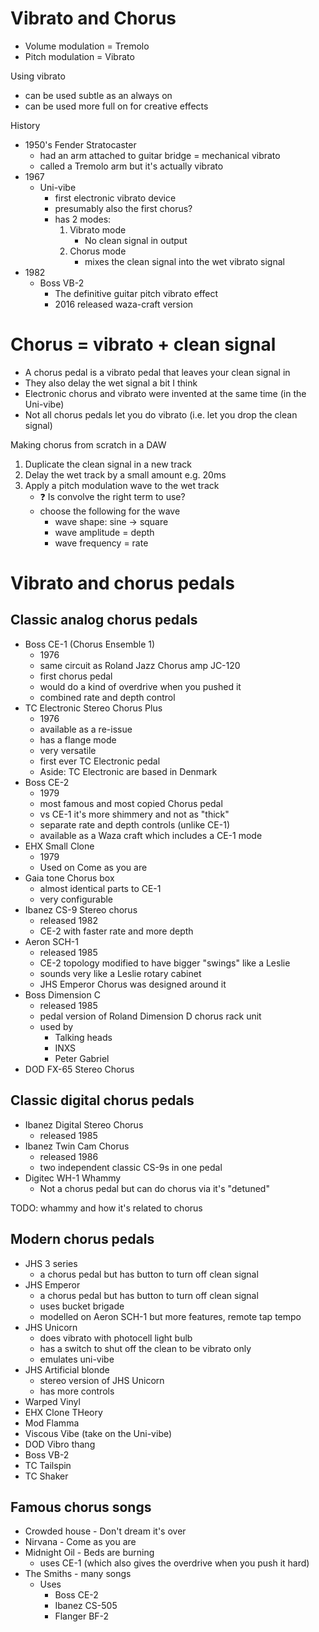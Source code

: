 # Vibrato and Chorus

-   Volume modulation = Tremolo
-   Pitch modulation = Vibrato

Using vibrato

-   can be used subtle as an always on
-   can be used more full on for creative effects

History

-   1950's Fender Stratocaster
    -   had an arm attached to guitar bridge = mechanical vibrato
    -   called a Tremolo arm but it's actually vibrato
-   1967
    -   Uni-vibe
        -   first electronic vibrato device
        -   presumably also the first chorus?
        -   has 2 modes:
            1. Vibrato mode
                - No clean signal in output
            2. Chorus mode
                - mixes the clean signal into the wet vibrato signal
-   1982
    -   Boss VB-2
        -   The definitive guitar pitch vibrato effect
        -   2016 released waza-craft version

# Chorus = vibrato + clean signal

-   A chorus pedal is a vibrato pedal that leaves your clean signal in
-   They also delay the wet signal a bit I think
-   Electronic chorus and vibrato were invented at the same time (in the Uni-vibe)
-   Not all chorus pedals let you do vibrato (i.e. let you drop the clean signal)

Making chorus from scratch in a DAW

1. Duplicate the clean signal in a new track
2. Delay the wet track by a small amount e.g. 20ms
3. Apply a pitch modulation wave to the wet track
    - :question: Is convolve the right term to use?
    - choose the following for the wave
        - wave shape: sine -> square
        - wave amplitude = depth
        - wave frequency = rate

# Vibrato and chorus pedals

## Classic analog chorus pedals

-   Boss CE-1 (Chorus Ensemble 1)
    -   1976
    -   same circuit as Roland Jazz Chorus amp JC-120
    -   first chorus pedal
    -   would do a kind of overdrive when you pushed it
    -   combined rate and depth control
-   TC Electronic Stereo Chorus Plus
    -   1976
    -   available as a re-issue
    -   has a flange mode
    -   very versatile
    -   first ever TC Electronic pedal
    -   Aside: TC Electronic are based in Denmark
-   Boss CE-2
    -   1979
    -   most famous and most copied Chorus pedal
    -   vs CE-1 it's more shimmery and not as "thick"
    -   separate rate and depth controls (unlike CE-1)
    -   available as a Waza craft which includes a CE-1 mode
-   EHX Small Clone
    -   1979
    -   Used on Come as you are
-   Gaia tone Chorus box
    -   almost identical parts to CE-1
    -   very configurable
-   Ibanez CS-9 Stereo chorus
    -   released 1982
    -   CE-2 with faster rate and more depth
-   Aeron SCH-1
    -   released 1985
    -   CE-2 topology modified to have bigger "swings" like a Leslie
    -   sounds very like a Leslie rotary cabinet
    -   JHS Emperor Chorus was designed around it
-   Boss Dimension C
    -   released 1985
    -   pedal version of Roland Dimension D chorus rack unit
    -   used by
        -   Talking heads
        -   INXS
        -   Peter Gabriel
-   DOD FX-65 Stereo Chorus

## Classic digital chorus pedals

-   Ibanez Digital Stereo Chorus
    -   released 1985
-   Ibanez Twin Cam Chorus
    -   released 1986
    -   two independent classic CS-9s in one pedal
-   Digitec WH-1 Whammy
    -   Not a chorus pedal but can do chorus via it's "detuned"

TODO: whammy and how it's related to chorus

## Modern chorus pedals

-   JHS 3 series
    -   a chorus pedal but has button to turn off clean signal
-   JHS Emperor
    -   a chorus pedal but has button to turn off clean signal
    -   uses bucket brigade
    -   modelled on Aeron SCH-1 but more features, remote tap tempo
-   JHS Unicorn
    -   does vibrato with photocell light bulb
    -   has a switch to shut off the clean to be vibrato only
    -   emulates uni-vibe
-   JHS Artificial blonde
    -   stereo version of JHS Unicorn
    -   has more controls
-   Warped Vinyl
-   EHX Clone THeory
-   Mod Flamma
-   Viscous Vibe (take on the Uni-vibe)
-   DOD Vibro thang
-   Boss VB-2
-   TC Tailspin
-   TC Shaker

## Famous chorus songs

-   Crowded house - Don't dream it's over
-   Nirvana - Come as you are
-   Midnight Oil - Beds are burning
    -   uses CE-1 (which also gives the overdrive when you push it hard)
-   The Smiths - many songs
    -   Uses
        -   Boss CE-2
        -   Ibanez CS-505
        -   Flanger BF-2
